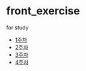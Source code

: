 # front_exercise
for study

- [1주차](https://github.com/hsw0905/front_exercise/tree/main/ui_component/1.context_menu)
- [2주차](https://github.com/hsw0905/front_exercise/tree/main/ui_component/2.scroll_spy)
- [3주차](https://github.com/hsw0905/front_exercise/tree/main/ui_component/3.infinite_scroll)
- [4주차](https://github.com/hsw0905/front_exercise/tree/main/ui_component/4.dark_mode)
